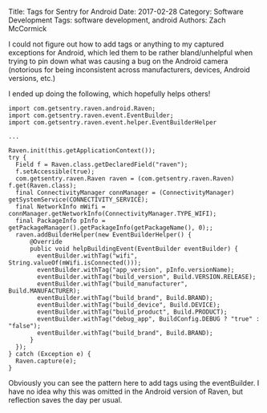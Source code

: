 Title: Tags for Sentry for Android
Date: 2017-02-28
Category: Software Development
Tags: software development, android
Authors: Zach McCormick

I could not figure out how to add tags or anything to my captured exceptions for Android, which led them to be
rather bland/unhelpful when trying to pin down what was causing a bug on the Android camera (notorious for being
inconsistent across manufacturers, devices, Android versions, etc.)

I ended up doing the following, which hopefully helps others!

    import com.getsentry.raven.android.Raven;
    import com.getsentry.raven.event.EventBuilder;
    import com.getsentry.raven.event.helper.EventBuilderHelper

    ...

    Raven.init(this.getApplicationContext());
    try {
      Field f = Raven.class.getDeclaredField("raven");
      f.setAccessible(true);
      com.getsentry.raven.Raven raven = (com.getsentry.raven.Raven) f.get(Raven.class);
      final ConnectivityManager connManager = (ConnectivityManager) getSystemService(CONNECTIVITY_SERVICE);
      final NetworkInfo mWifi = connManager.getNetworkInfo(ConnectivityManager.TYPE_WIFI);
      final PackageInfo pInfo = getPackageManager().getPackageInfo(getPackageName(), 0);;
      raven.addBuilderHelper(new EventBuilderHelper() {
          @Override
          public void helpBuildingEvent(EventBuilder eventBuilder) {
            eventBuilder.withTag("wifi", String.valueOf(mWifi.isConnected()));
            eventBuilder.withTag("app_version", pInfo.versionName);
            eventBuilder.withTag("build_version", Build.VERSION.RELEASE);
            eventBuilder.withTag("build_manufacturer", Build.MANUFACTURER);
            eventBuilder.withTag("build_brand", Build.BRAND);
            eventBuilder.withTag("build_device", Build.DEVICE);
            eventBuilder.withTag("build_product", Build.PRODUCT);
            eventBuilder.withTag("debug_app", BuildConfig.DEBUG ? "true" : "false");
            eventBuilder.withTag("build_brand", Build.BRAND);
          }
      });
    } catch (Exception e) {
      Raven.capture(e);
    }

Obviously you can see the pattern here to add tags using the eventBuilder. I have no idea why this was omitted in
the Android version of Raven, but reflection saves the day per usual.
